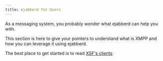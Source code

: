 ```yaml
---
title: ejabberd for Users
---
```


As a messaging system, you probably wonder what ejabberd can help you
with.

This section is here to give your pointers to understand what is XMPP
and how you can leverage it using ejabberd.

The best place to get started is to read
[XSF's clients](https://xmpp.org/xmpp-software/clients/).
